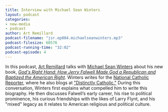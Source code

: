 ```yaml
---
title: Interview with Michael Sean Winters
layout: podcast
categories:
- new-media
- podcast
author: Art Remillard
podcast-filename: "jsr.ep004.michaelseanwinters.mp3"
podcast-filesize: 60576
podcast-running-time: "32:02"
podcast-episode: 4
---
```

In this podcast, [Art Remillard][] talks with [Michael Sean Winters][]
about his new book, [*God's Right Hand: How Jerry Falwell Made God a
Republican and Baptized the American Right*][book]. Winters writes for the
[National Catholic Reporter][], where he also blogs at ["Distinctly
Catholic."][] During this conversation, Winters first explains what
compelled him to write this biography. He then discusses Falwell’s early
career, his rise to political prominence, his curious friendships with
the likes of Larry Flynt, and his "mixed" legacy as it relates to
American religious and political culture.

  [Art Remillard]: http://francis.edu/Remillard.htm
  [Michael Sean Winters]: http://ncronline.org/users/michael-sean-winters
  [book]: http://www.harpercollins.com/browseinside/index.aspx?isbn13=9780061970672
  [National Catholic Reporter]: http://ncronline.org/
  ["Distinctly Catholic."]: http://ncronline.org/blogs/distinctly-catholic
